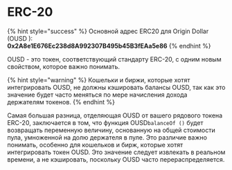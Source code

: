 # ERC-20

{% hint style="success" %}
Основной адрес ERC20 для Origin Dollar \(OUSD \):   
**0x2A8e1E676Ec238d8A992307B495b45B3fEAa5e86**
{% endhint %}

OUSD - это токен, соответствующий стандарту ERC-20, с одним новым свойством, которое важно понимать.

{% hint style="warning" %}
Кошельки и биржи, которые хотят интегрировать OUSD, не должны кэшировать балансы OUSD, так как это значение будет часто меняться по мере начисления дохода держателям токенов.
{% endhint %}

Самая большая разница, отделяющая OUSD от вашего рядового токена ERC-20, заключается в том, что функция OUSD`balanceOf ()` будет возвращать переменную величину, основанную на общей стоимости пула, умноженной на долю держателя в пуле. Это различие важно понимать, особенно для кошельков и бирж, которые хотят интегрировать токен OUSD. Это значение следует извлекать в реальном времени, а не кэшировать, поскольку OUSD часто перераспределяется.





